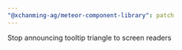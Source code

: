 ```yaml
---
"@xchanming-ag/meteor-component-library": patch
---
```


Stop announcing tooltip triangle to screen readers
